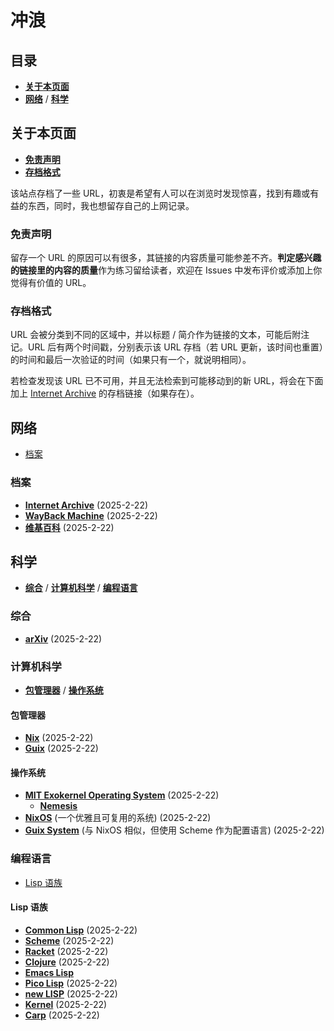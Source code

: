 # 冲浪

## 目录

- [**关于本页面**](#关于本页面)
- [**网络**](#网络) / [**科学**](#科学)

## 关于本页面

- [**免责声明**](#免责声明)
- [**存档格式**](#存档格式)

该站点存档了一些 URL，初衷是希望有人可以在浏览时发现惊喜，找到有趣或有益的东西，同时，我也想留存自己的上网记录。

### 免责声明

留存一个 URL 的原因可以有很多，其链接的内容质量可能参差不齐。**判定感兴趣的链接里的内容的质量**作为练习留给读者，欢迎在 Issues 中发布评价或添加上你觉得有价值的 URL。

### 存档格式

URL 会被分类到不同的区域中，并以标题 / 简介作为链接的文本，可能后附注记。URL 后有两个时间戳，分别表示该 URL 存档（若 URL 更新，该时间也重置）的时间和最后一次验证的时间（如果只有一个，就说明相同）。

若检查发现该 URL 已不可用，并且无法检索到可能移动到的新 URL，将会在下面加上 [Internet Archive](https://archive.org/) 的存档链接（如果存在）。

## 网络

- [档案](#档案)

### 档案

- [**Internet Archive**](https://archive.org/) (2025-2-22)
- [**WayBack Machine**](https://web.archive.org/) (2025-2-22)
- [**维基百科**](https://wikipedia.org/) (2025-2-22)

## 科学

- [**综合**](#综合) / [**计算机科学**](#计算机科学) / [**编程语言**](#编程语言)

### 综合

- [**arXiv**](https://arxiv.org/) (2025-2-22)

### 计算机科学

- [**包管理器**](#包管理器) / [**操作系统**](#操作系统)

#### 包管理器

- [**Nix**](https://nixos.org/) (2025-2-22)
- [**Guix**](https://guix.gnu.org/) (2025-2-22)

#### 操作系统

- [**MIT Exokernel Operating System**](https://pdos.csail.mit.edu/archive/exo/) (2025-2-22)
  - [**Nemesis**](https://www.cl.cam.ac.uk/research/srg/netos/projects/archive/nemesis/)
- [**NixOS**](https://nixos.org/) (一个优雅且可复用的系统) (2025-2-22)
- [**Guix System**](https://guix.gnu.org/) (与 NixOS 相似，但使用 Scheme 作为配置语言) (2025-2-22)

### 编程语言

- [Lisp 语族](#lisp-语族)

#### Lisp 语族

- [**Common Lisp**](https://lisp-lang.org/) (2025-2-22)
- [**Scheme**](https://scheme.org/) (2025-2-22)
- [**Racket**](https://racket-lang.org/) (2025-2-22)
- [**Clojure**](https://clojure.org/) (2025-2-22)
- [**Emacs Lisp**](https://www.gnu.org/software/emacs/)
- [**Pico Lisp**](https://picolisp.com/) (2025-2-22)
- [**new LISP**](https://www.newlisp.org/) (2025-2-22)
- [**Kernel**](https://web.cs.wpi.edu/~jshutt/kernel.html) (2025-2-22)
- [**Carp**](https://carp-lang.github.io/carp-docs/) (2025-2-22)
